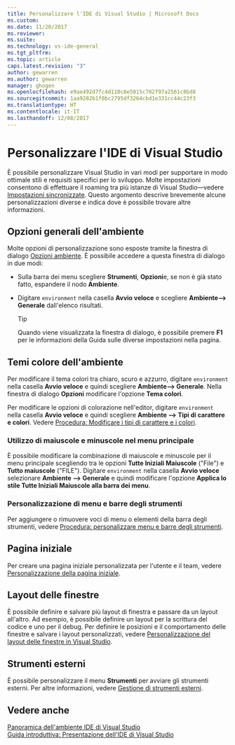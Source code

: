 ```yaml
---
title: Personalizzare l'IDE di Visual Studio | Microsoft Docs
ms.custom: 
ms.date: 11/20/2017
ms.reviewer: 
ms.suite: 
ms.technology: vs-ide-general
ms.tgt_pltfrm: 
ms.topic: article
caps.latest.revision: "3"
author: gewarren
ms.author: gewarren
manager: ghogen
ms.openlocfilehash: e9ae492d7fc4d110c6e5015c782f97a2561c8bd8
ms.sourcegitcommit: 1aa9282b1f0bc2795df3264cbd1e331cc44c23f3
ms.translationtype: HT
ms.contentlocale: it-IT
ms.lasthandoff: 12/08/2017
---
```

# <a name="personalize-the-visual-studio-ide"></a>Personalizzare l'IDE di Visual Studio

È possibile personalizzare Visual Studio in vari modi per supportare in modo ottimale stili e requisiti specifici per lo sviluppo. Molte impostazioni consentono di effettuare il roaming tra più istanze di Visual Studio&mdash;vedere [Impostazioni sincronizzate](../ide/synchronized-settings-in-visual-studio.md). Questo argomento descrive brevemente alcune personalizzazioni diverse e indica dove è possibile trovare altre informazioni.

## <a name="general-environment-options"></a>Opzioni generali dell'ambiente

Molte opzioni di personalizzazione sono esposte tramite la finestra di dialogo [Opzioni ambiente](../ide/reference/environment-options-dialog-box.md). È possibile accedere a questa finestra di dialogo in due modi:

- Sulla barra dei menu scegliere **Strumenti**, **Opzioni**e, se non è già stato fatto, espandere il nodo **Ambiente**.

- Digitare `environment` nella casella **Avvio veloce** e scegliere **Ambiente--> Generale** dall'elenco risultati.

   > [!TIP]
   > Quando viene visualizzata la finestra di dialogo, è possibile premere **F1** per le informazioni della Guida sulle diverse impostazioni nella pagina.

## <a name="environment-color-themes"></a>Temi colore dell'ambiente

Per modificare il tema colori tra chiaro, scuro e azzurro, digitare `environment` nella casella **Avvio veloce** e quindi scegliere **Ambiente--> Generale**. Nella finestra di dialogo **Opzioni** modificare l'opzione **Tema colori**.

Per modificare le opzioni di colorazione nell'editor, digitare `environment` nella casella **Avvio veloce** e quindi scegliere **Ambiente --> Tipi di carattere e colori**. Vedere [Procedura: Modificare i tipi di carattere e i colori](../ide/how-to-change-fonts-and-colors-in-visual-studio.md).

### <a name="main-menu-casing"></a>Utilizzo di maiuscole e minuscole nel menu principale

È possibile modificare la combinazione di maiuscole e minuscole per il menu principale scegliendo tra le opzioni **Tutte Iniziali Maiuscole** ("File") e **Tutto maiuscole** ("FILE"). Digitare `environment` nella casella **Avvio veloce** selezionare **Ambiente --> Generale** e quindi modificare l'opzione **Applica lo stile Tutte Iniziali Maiuscole alla barra dei menu**.

### <a name="customzing-menus-and-toolbars"></a>Personalizzazione di menu e barre degli strumenti

Per aggiungere o rimuovere voci di menu o elementi della barra degli strumenti, vedere [Procedura: personalizzare menu e barre degli strumenti](../ide/how-to-customize-menus-and-toolbars-in-visual-studio.md).

## <a name="start-page"></a>Pagina iniziale

Per creare una pagina iniziale personalizzata per l'utente e il team, vedere [Personalizzazione della pagina iniziale](../ide/customizing-the-start-page-for-visual-studio.md).

## <a name="window-layouts"></a>Layout delle finestre

È possibile definire e salvare più layout di finestra e passare da un layout all'altro. Ad esempio, è possibile definire un layout per la scrittura del codice e uno per il debug. Per definire le posizioni e il comportamento delle finestre e salvare i layout personalizzati, vedere [Personalizzazione del layout delle finestre in Visual Studio](../ide/customizing-window-layouts-in-visual-studio.md).

## <a name="external-tools"></a>Strumenti esterni

È possibile personalizzare il menu **Strumenti** per avviare gli strumenti esterni. Per altre informazioni, vedere [Gestione di strumenti esterni](../ide/managing-external-tools.md).

## <a name="see-also"></a>Vedere anche

[Panoramica dell'ambiente IDE di Visual Studio](../ide/visual-studio-ide.md)  
[Guida introduttiva: Presentazione dell'IDE di Visual Studio](../ide/quickstart-ide-orientation.md)

